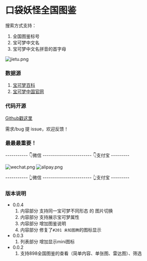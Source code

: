 # 口袋妖怪全国图鉴

搜索方式支持：
1. 全国图鉴标号
2. 宝可梦中文名
3. 宝可梦中文名拼音的首字母

![jietu.png](https://i.loli.net/2021/04/10/RsEr7bha4ZVyof3.png)

### 数据源
1. [宝可梦百科](https://wiki.52poke.com/wiki/%E5%AE%9D%E5%8F%AF%E6%A2%A6%E5%88%97%E8%A1%A8%EF%BC%88%E6%8C%89%E5%85%A8%E5%9B%BD%E5%9B%BE%E9%89%B4%E7%BC%96%E5%8F%B7%EF%BC%89)
2. [宝可梦中国官网](https://cn.portal-pokemon.com/play/pokedex)

### 代码开源

[Github戳这里](https://github.com/lanthree/pokemondex_vue)

需求/bug 提 issue，欢迎反馈！

### 最最最重要！
----------- 👇微信 ------------------------ 👇支付宝 ---------

![wechat.png](https://i.loli.net/2021/04/05/zVUGB8ZKLJOfI9N.png)
![alipay.png](https://i.loli.net/2021/04/05/w53W9u8OPdelKEo.png)


----------- 👆微信 ------------------------ 👆支付宝 ---------

### 版本说明

+ 0.0.4
    1. 内容部分 支持同一宝可梦不同形态 的 图片切换
    2. 内容部分 支持展示宝可梦属性
    3. 内容部分 增加图鉴说明
    4. 内容部分 修复了`#201 未知图腾`的图标显示
+ 0.0.3
    1. 列表部分 增加显示mini图标
+ 0.0.2 
    1. 支持898全国图鉴的查看（简单内容、单张图、雷达图）、筛选